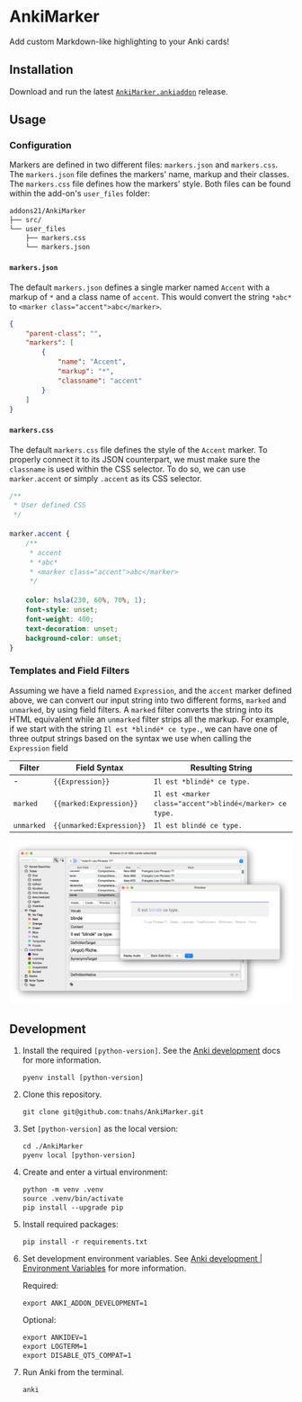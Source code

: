 # AnkiMarker

Add custom Markdown-like highlighting to your Anki cards!

<!-- TODO: Add example images. -->

## Installation

Download and run the latest [`AnkiMarker.ankiaddon`][releases] release.

## Usage

### Configuration

Markers are defined in two different files: `markers.json` and `markers.css`.
The `markers.json` file defines the markers' name, markup and their classes.
The `markers.css` file defines how the markers' style. Both files can be
found within the add-on's `user_files` folder:

```plaintext
addons21/AnkiMarker
├── src/
└── user_files
    ├── markers.css
    └── markers.json
```

#### `markers.json`

The default `markers.json` defines a single marker named `Accent` with a markup
of `*` and a class name of `accent`. This would convert the string `*abc*` to
`<marker class="accent">abc</marker>`.

```json
{
    "parent-class": "",
    "markers": [
        {
            "name": "Accent",
            "markup": "*",
            "classname": "accent"
        }
    ]
}
```

#### `markers.css`

The default `markers.css` file defines the style of the `Accent` marker. To
properly connect it to its JSON counterpart, we must make sure the `classname`
is used within the CSS selector. To do so, we can use `marker.accent` or simply
`.accent` as its CSS selector.

```css
/**
 * User defined CSS
 */

marker.accent {
    /**
     * accent
     * *abc*
     * <marker class="accent">abc</marker>
     */

    color: hsla(230, 60%, 70%, 1);
    font-style: unset;
    font-weight: 400;
    text-decoration: unset;
    background-color: unset;
}
```

### Templates and Field Filters

Assuming we have a field named `Expression`, and the `accent` marker defined
above, we can convert our input string into two different forms, `marked`
and `unmarked`, by using field filters. A `marked` filter converts the string
into its HTML equivalent while an `unmarked` filter strips all the markup.
For example, if we start with the string `Il est *blindé* ce type.`, we can
have one of three output strings based on the syntax we use when calling the
`Expression` field

| Filter     | Field Syntax              | Resulting String                                         |
| ---------- | ------------------------- | -------------------------------------------------------- |
| -          | `{{Expression}}`          | `Il est *blindé* ce type.`                               |
| `marked`   | `{{marked:Expression}}`   | `Il est <marker class="accent">blindé</marker> ce type.` |
| `unmarked` | `{{unmarked:Expression}}` | `Il est blindé ce type.`                                 |

![screenshot-01](./extra/screenshot-01.png)

## Development

1. Install the required `[python-version]`. See the [Anki development][anki-dev]
   docs for more information.

    ```shell
    pyenv install [python-version]
    ```

2. Clone this repository.

    ```shell
    git clone git@github.com:tnahs/AnkiMarker.git
    ```

3. Set `[python-version]` as the local version:

    ```shell
    cd ./AnkiMarker
    pyenv local [python-version]
    ```

4. Create and enter a virtual environment:

    ```shell
    python -m venv .venv
    source .venv/bin/activate
    pip install --upgrade pip
    ```

5. Install required packages:

    ```shell
    pip install -r requirements.txt
    ```

6. Set development environment variables. See
   [Anki development | Environment Variables][env-var] for more information.

    Required:

    ```shell
    export ANKI_ADDON_DEVELOPMENT=1
    ```

    Optional:

    ```shell
    export ANKIDEV=1
    export LOGTERM=1
    export DISABLE_QT5_COMPAT=1
    ```

7. Run Anki from the terminal.

    ```shell
    anki
    ```

[anki-dev]: https://github.com/ankitects/anki/blob/main/docs/development.md
[env-var]: https://github.com/ankitects/anki/blob/main/docs/development.md#environmental-variables
[releases]: https://github.com/tnahs/AnkiMarker/releases
